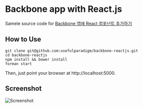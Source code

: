 Backbone app with React.js
=====

Samele source code for [Backbone 앱에 React 컴포넌트 추가하기](http://www.usefulparadigm.com/2015/07/31/adding-react-component-to-backbone-app/)

How to Use
-----

    git clone git@github.com:usefulparadigm/backbone-reactjs.git
    cd backbone-reactjs
    npm install && bower install
    forman start
  
Then, just point your browser at http://localhost:5000.  


Screenshot
-----

![Screenshot](http://usefulpa.s3.amazonaws.com/images/2014/listing-entries-todos.png)